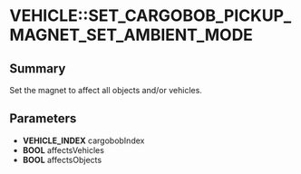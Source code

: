 # VEHICLE::SET_CARGOBOB_PICKUP_MAGNET_SET_AMBIENT_MODE

## Summary
Set the magnet to affect all objects and/or vehicles.

## Parameters
* **VEHICLE_INDEX** cargobobIndex
* **BOOL** affectsVehicles
* **BOOL** affectsObjects